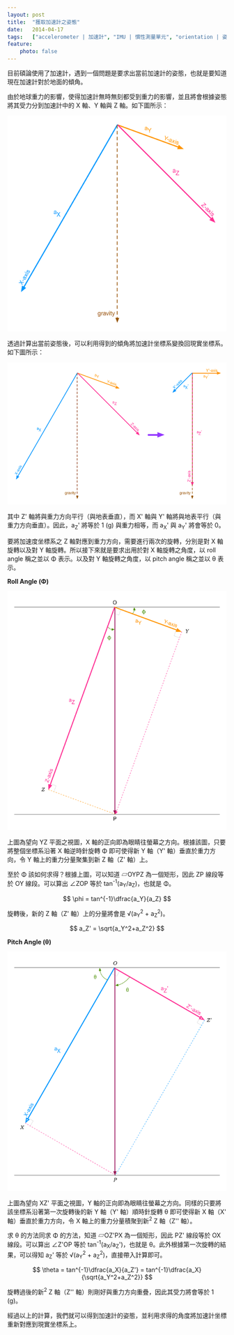 ```yaml
---
layout: post
title:  "獲取加速計之姿態"
date:   2014-04-17
tags:   ["accelerometer | 加速計", "IMU | 慣性測量單元", "orientation | 姿態", "spatial rotation | 空間旋轉"]
feature:
    photo: false
---
```


目前碩論使用了加速計，遇到一個問題是要求出當前加速計的姿態，也就是要知道現在加速計對於地面的傾角。

由於地球重力的影響，使得加速計無時無刻都受到重力的影響，並且將會根據姿態將其受力分到加速計中的 X 軸、Y 軸與 Z 軸。如下圖所示：

![受力示意圖](https://raw.githubusercontent.com/KuoE0/blog-assets/master/content-photos/2014-04-17-get-the-orientation-of-accelerometer-1.png)

透過計算出當前姿態後，可以利用得到的傾角將加速計坐標系變換回現實坐標系。如下圖所示：

![變換至現實坐標系](https://raw.githubusercontent.com/KuoE0/blog-assets/master/content-photos/2014-04-17-get-the-orientation-of-accelerometer-2.png)

其中 Z' 軸將與重力方向平行（與地表垂直），而 X' 軸與 Y' 軸將與地表平行（與重力方向垂直）。因此，a<sub>Z</sub>' 將等於 1 (g) 與重力相等，而 a<sub>X</sub>' 與 a<sub>Y</sub>' 將會等於 0。

要將加速度坐標系之 Z 軸對應到重力方向，需要進行兩次的旋轉，分別是對 X 軸旋轉以及對 Y 軸旋轉。所以接下來就是要求出用於對 X 軸旋轉之角度，以 roll angle 稱之並以 Φ 表示。以及對 Y 軸旋轉之角度，以 pitch angle 稱之並以 θ 表示。

**Roll Angle (Φ)**

![YZ 平面](https://raw.githubusercontent.com/KuoE0/blog-assets/master/content-photos/2014-04-17-get-the-orientation-of-accelerometer-3.png)

上圖為望向 YZ 平面之視圖，X 軸的正向即為眼睛往螢幕之方向。根據該圖，只要將整個坐標系沿著 X 軸逆時針旋轉 Φ 即可使得新 Y 軸（Y' 軸）垂直於重力方向，令 Y 軸上的重力分量聚集到新 Z 軸（Z' 軸）上。

至於 Φ 該如何求得？根據上圖，可以知道 ▱OYPZ 為一個矩形，因此 ZP 線段等於 OY 線段。可以算出 ∠ZOP 等於 tan<sup>-1</sup>(a<sub>Y</sub>/a<sub>Z</sub>)，也就是 Φ。

$$
\phi = tan^{-1}\dfrac{a_Y}{a_Z}
$$

旋轉後，新的 Z 軸（Z' 軸）上的分量將會是 √(a<sub>Y</sub><sup>2</sup> + a<sub>Z</sub><sup>2</sup>)。

$$
a_Z' = \sqrt{a_Y^2+a_Z^2}
$$

**Pitch Angle (θ)**

![XZ' 平面](https://raw.githubusercontent.com/KuoE0/blog-assets/master/content-photos/2014-04-17-get-the-orientation-of-accelerometer-4.png)

上圖為望向 XZ' 平面之視圖，Y 軸的正向即為眼睛往螢幕之方向。同樣的只要將該坐標系沿著第一次旋轉後的新 Y 軸（Y' 軸）順時針旋轉 θ 即可使得新 X 軸（X' 軸）垂直於重力方向，令 X 軸上的重力分量積聚到新<sup>2</sup> Z 軸（Z'' 軸）。

求 θ 的方法同求 Φ 的方法，知道 ▱OZ'PX 為一個矩形，因此 PZ' 線段等於 OX 線段。可以算出 ∠Z'OP 等於 tan<sup>-1</sup>(a<sub>X</sub>/a<sub>Z</sub>')，也就是 θ。此外根據第一次旋轉的結果，可以得知 a<sub>Z</sub>' 等於 √(a<sub>Y</sub><sup>2</sup> + a<sub>Z</sub><sup>2</sup>)，直接帶入計算即可。

$$
\theta = tan^{-1}\dfrac{a_X}{a_Z'} = tan^{-1}\dfrac{a_X}{\sqrt{a_Y^2+a_Z^2}}
$$

旋轉過後的新<sup>2</sup> Z 軸（Z'' 軸）則剛好與重力方向重疊，因此其受力將會等於 1 (g)。

經過以上的計算，我們就可以得到加速計的姿態，並利用求得的角度將加速計坐標重新對應到現實坐標系上。

